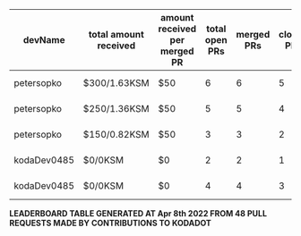 | devName | total amount received |  amount received per merged PR | total open PRs | merged PRs | closed PRs | linesAdded to linesRemoved | commits merged | total commentCount | comments per PR | resolvedIssues to numOfOpenPr | last transaction  |
|-|-|-|-|-|-|-|-|-|-|-|-|  
| petersopko | $300/1.63KSM | $50 | 6 | 6 | 5 | 8/46 | 6 | 6 | 1 | 0/6 |[Link to last transaction](https://kusama.subscan.io/extrinsic/0x8220eacad05f9d04b1f1b3d3daf1e752d021ec93dc5e1a85f580eca64401a8db) |
| petersopko | $250/1.36KSM | $50 | 5 | 5 | 4 | 7/46 | 5 | 5 | 1 | 0/5 |[Link to last transaction](https://kusama.subscan.io/extrinsic/0x8220eacad05f9d04b1f1b3d3daf1e752d021ec93dc5e1a85f580eca64401a8db) |
| petersopko | $150/0.82KSM | $50 | 3 | 3 | 2 | 4/24 | 3 | 3 | 1 | 0/3 |[Link to last transaction](https://kusama.subscan.io/extrinsic/0x8220eacad05f9d04b1f1b3d3daf1e752d021ec93dc5e1a85f580eca64401a8db) |
| kodaDev0485 | $0/0KSM | $0 | 2 | 2 | 1 | 6/4 | 6 | 0 | 0 | 0/2 |[Link to last transaction](null) |
| kodaDev0485 | $0/0KSM | $0 | 4 | 4 | 3 | 16/10 | 10 | 0 | 0 | 0/4 |[Link to last transaction](null) |

 
 **LEADERBOARD TABLE GENERATED AT Apr 8th 2022 FROM 48 PULL REQUESTS MADE BY CONTRIBUTIONS TO KODADOT**